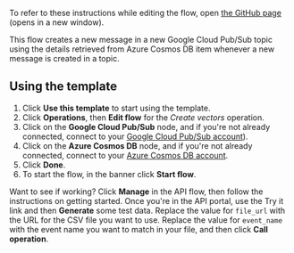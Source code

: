 To refer to these instructions while editing the flow, open [the GitHub page](https://github.com/ot4i/app-connect-templates/blob/main/resources/markdown/Create%20a%20message%20in%20a%20new%20Google%20Pub%20Sub%20topic%20using%20data%20from%20Azure%20Cosmos%20DB%20when%20a%20new%20message%20is%20received_instructions.md) (opens in a new window).

This flow creates a new message in a new Google Cloud Pub/Sub topic using the details retrieved from Azure Cosmos DB item whenever a new message is created in a topic.

## Using the template

1. Click **Use this template** to start using the template.
1. Click **Operations**, then **Edit flow** for the _Create vectors_ operation.
1. Click on the **Google Cloud Pub/Sub** node, and if you're not already connected, connect to your [Google Cloud Pub/Sub account](https://www.ibm.com/docs/en/app-connect/saas?topic=apps-google-cloud-pubsub)).
1. Click on the **Azure Cosmos DB** node, and if you're not already connected, connect to your [Azure Cosmos DB account](https://www.ibm.com/docs/en/app-connect/saas?topic=apps-azure-cosmos-db).
1. Click **Done**.
1. To start the flow, in the banner click **Start flow**.

Want to see if working? Click **Manage** in the API flow, then follow the instructions on getting started. Once you're in the API portal, use the Try it link and then **Generate** some test data. Replace the value for `file_url` with the URL for the CSV file you want to use. Replace the value for `event_name` with the event name you want to match in your file, and then click **Call operation**.
